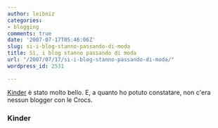 ```yaml
---
author: leibniz
categories:
- blogging
comments: true
date: '2007-07-17T05:46:06Z'
slug: si-i-blog-stanno-passando-di-moda
title: Sì, i blog stanno passando di moda
url: "/2007/07/17/si-i-blog-stanno-passando-di-moda/"
wordpress_id: 2531

---
```

[Kinder](https://kinder.st/) è stato molto bello. E, a quanto ho potuto constatare, non c'era nessun blogger con le Crocs.


### Kinder
